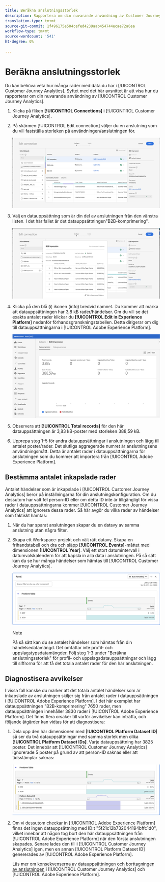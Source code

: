 ```yaml
---
title: Beräkna anslutningsstorlek
description: Rapportera om din nuvarande användning av Customer Journey Analytics
translation-type: tm+mt
source-git-commit: 1f496175e504cefed4239aab454744ecae72a6ea
workflow-type: tm+mt
source-wordcount: '541'
ht-degree: 0%

---
```



# Beräkna anslutningsstorlek

Du kan behöva veta hur många rader med data du har i [!UICONTROL Customer Journey Analytics]. Syftet med det här avsnittet är att visa hur du rapporterar om din nuvarande användning av [!UICONTROL Customer Journey Analytics].

1. Klicka på fliken **[!UICONTROL Connections]** i [!UICONTROL Customer Journey Analytics].
1. På skärmen [!UICONTROL Edit connection] väljer du en anslutning som du vill fastställa storleken på användningen/anslutningen för.

   ![Redigera anslutning](assets/edit-connection.png)

1. Välj en datauppsättning som är din del av anslutningen från den vänstra listen. I det här fallet är det datauppsättningen&quot;B2B-komprimering&quot;.

   ![datauppsättning](assets/dataset.png)

1. Klicka på den blå (i) ikonen (info) bredvid namnet. Du kommer att märka att datauppsättningen har 3,8 kB rader/händelser. Om du vill se det exakta antalet rader klickar du **[!UICONTROL Edit in Experience Platform]** nedanför förhandsgranskningstabellen. Detta dirigerar om dig till datauppsättningarna i [!UICONTROL Adobe Experience Platform].

   ![AEP-datauppsättningsinformation](assets/data-size.png)

1. Observera att **[!UICONTROL Total records]** för den här datauppsättningen är 3,83 kB-poster med storleken 388,59 kB.

1. Upprepa steg 1-5 för andra datauppsättningar i anslutningen och lägg till antalet poster/rader. Det slutliga aggregerade numret är anslutningsens användningsmått. Detta är antalet rader i datauppsättningarna för anslutningen som du kommer att importera från [!UICONTROL Adobe Experience Platform].

## Bestämma antalet inkapslade rader

Antalet händelser som är inkapslade i [!UICONTROL Customer Journey Analytics] beror på inställningarna för din anslutningskonfiguration. Om du dessutom har valt fel person-ID eller om detta ID inte är tillgängligt för vissa rader i datauppsättningarna kommer [!UICONTROL Customer Journey Analytics] att ignorera dessa rader. Så här avgör du vilka rader av händelser som faktiskt hämtas:

1. När du har sparat anslutningen skapar du en datavy av samma anslutning utan några filter.
1. Skapa ett Workspace-projekt och välj rätt datavy. Skapa en frihandstabell och dra och släpp **[!UICONTROL Events]**-måttet med dimensionen **[!UICONTROL Year]**. Välj ett stort datumintervall i datumvalskalendern för att kapsla in alla data i anslutningen. På så sätt kan du se hur många händelser som hämtas till [!UICONTROL Customer Journey Analytics].

   ![Arbetsyteprojekt](assets/event-number.png)

   >[!NOTE]
   >
   >På så sätt kan du se antalet händelser som hämtas från din händelsedatamängd. Det omfattar inte profil- och uppslagstypsdatamängder. Följ steg 1-3 under &quot;Beräkna anslutningsstorlek&quot; för profil- och uppslagsdatauppsättningar och lägg till siffrorna för att få det totala antalet rader för den här anslutningen.

## Diagnostisera avvikelser

I vissa fall kanske du märker att det totala antalet händelser som är inkapslade av anslutningen skiljer sig från antalet rader i datauppsättningen i [!UICONTROL Adobe Experience Platform]. I det här exemplet har datauppsättningen &quot;B2B-komprimering&quot; 7650 rader, men datauppsättningen innehåller 3830 rader i [!UICONTROL Adobe Experience Platform]. Det finns flera orsaker till varför avvikelser kan inträffa, och följande åtgärder kan vidtas för att diagnostisera:

1. Dela upp den här dimensionen med **[!UICONTROL Platform Dataset ID]** så ser du två datauppsättningar med samma storlek men olika **[!UICONTROL Platform Dataset IDs]**. Varje datauppsättning har 3825 poster. Det innebär att [!UICONTROL Customer Journey Analytics] ignorerade 5 poster på grund av att person-ID saknas eller att tidsstämplar saknas:

   ![uppdelning](assets/data-size2.png)

1. Om vi dessutom checkar in [!UICONTROL Adobe Experience Platform] finns det ingen datauppsättning med ID:t &quot;5f21c12b732044194bffc1d0&quot;, vilket innebär att någon tog bort den här datauppsättningen från [!UICONTROL Adobe Experience Platform] när den första anslutningen skapades. Senare lades den till i [!UICONTROL Customer Journey Analytics] igen, men en annan [!UICONTROL Platform Dataset ID] genererades av [!UICONTROL Adobe Experience Platform].

   Läs mer om [konsekvenserna av datauppsättningen och borttagningen av anslutningen](https://experienceleague.adobe.com/docs/analytics-platform/using/cja-overview/cja-faq.html?lang=en#implications-of-deleting-data-components) i [!UICONTROL Customer Journey Analytics] och [!UICONTROL Adobe Experience Platform].
